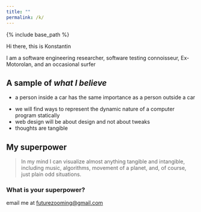 ```yaml
---
title: ""
permalink: /k/
---
```


{% include base_path %}

Hi there, this is Konstantin

I am a software engineering researcher, software testing connoisseur, Ex-Motorolan, and an occasional surfer

## A sample of *what I believe*

* a person inside a car has the same importance as a person outside a car
<!-- * physical interfaces for digital devices will change to become more tactile. Keyboards and touchscreens are good solutions for today, but they do not measure up to how much we, humans, appreciate touch -->
* we will find ways to represent the dynamic nature of a computer program statically <!-- ; no information loss -->
* web design will be about design and not about tweaks 
* thoughts are tangible 

## My superpower

> In my mind I can visualize almost anything tangible and intangible, including music, algorithms, movement of a planet, and, of course, just plain odd situations.

### What is your superpower?

email me at [futurezooming@gmail.com](mailto:futurezooming@gmail.com)



